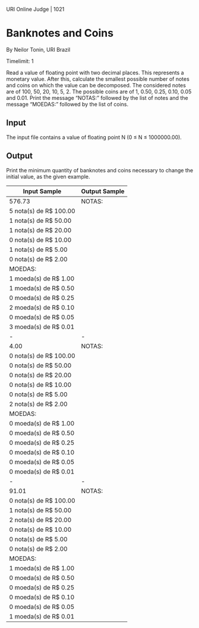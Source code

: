 URI Online Judge | 1021

# Banknotes and Coins

By Neilor Tonin, URI  Brazil

Timelimit: 1

Read a value of floating point with two decimal places. This represents a monetary value. After this, calculate the smallest possible number of notes and coins on which the value can be decomposed. The considered notes are of 100, 50, 20, 10, 5, 2. The possible coins are of 1, 0.50, 0.25, 0.10, 0.05 and 0.01. Print the message “NOTAS:” followed by the list of notes and the message “MOEDAS:” followed by the list of coins.

## Input

The input file contains a value of floating point N (0 ≤ N ≤ 1000000.00).

## Output

Print the minimum quantity of banknotes and coins necessary to change the initial value, as the given example.

Input Sample|	Output Sample
|-|-|
576.73|NOTAS:
|5 nota(s) de R$ 100.00
|1 nota(s) de R$ 50.00
|1 nota(s) de R$ 20.00
|0 nota(s) de R$ 10.00
|1 nota(s) de R$ 5.00
|0 nota(s) de R$ 2.00
|MOEDAS:
|1 moeda(s) de R$ 1.00
|1 moeda(s) de R$ 0.50
|0 moeda(s) de R$ 0.25
|2 moeda(s) de R$ 0.10
|0 moeda(s) de R$ 0.05
|3 moeda(s) de R$ 0.01
|-|-|
4.00|NOTAS:
|0 nota(s) de R$ 100.00
|0 nota(s) de R$ 50.00
|0 nota(s) de R$ 20.00
|0 nota(s) de R$ 10.00
|0 nota(s) de R$ 5.00
|2 nota(s) de R$ 2.00
|MOEDAS:
|0 moeda(s) de R$ 1.00
|0 moeda(s) de R$ 0.50
|0 moeda(s) de R$ 0.25
|0 moeda(s) de R$ 0.10
|0 moeda(s) de R$ 0.05
|0 moeda(s) de R$ 0.01
|-|-|
|91.01|NOTAS:
|0 nota(s) de R$ 100.00
|1 nota(s) de R$ 50.00
|2 nota(s) de R$ 20.00
|0 nota(s) de R$ 10.00
|0 nota(s) de R$ 5.00
|0 nota(s) de R$ 2.00
|MOEDAS:
|1 moeda(s) de R$ 1.00
|0 moeda(s) de R$ 0.50
|0 moeda(s) de R$ 0.25
|0 moeda(s) de R$ 0.10
|0 moeda(s) de R$ 0.05
|1 moeda(s) de R$ 0.01